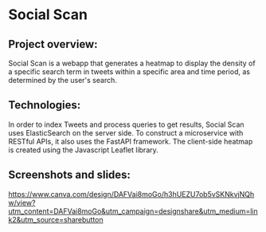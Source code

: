 # Social Scan

## Project overview: 
Social Scan is a webapp that generates a heatmap to display the density of a specific search term in tweets within a specific area and time period, as determined by the user's search.

## Technologies: 
In order to index Tweets and process queries to get results, Social Scan uses ElasticSearch on the server side. To construct a microservice with RESTful APIs, it also uses the FastAPI framework. The client-side heatmap is created using the Javascript Leaflet library.

## Screenshots and slides: 
https://www.canva.com/design/DAFVai8moGo/h3hUEZU7ob5vSKNkvjNQhw/view?utm_content=DAFVai8moGo&utm_campaign=designshare&utm_medium=link2&utm_source=sharebutton
